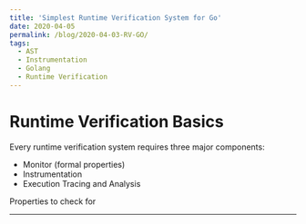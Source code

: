 ```yaml
---
title: 'Simplest Runtime Verification System for Go'
date: 2020-04-05
permalink: /blog/2020-04-03-RV-GO/
tags:
  - AST
  - Instrumentation
  - Golang
  - Runtime Verification
---
```



# Runtime Verification Basics

Every runtime verification system requires three major components:
- Monitor (formal properties)
- Instrumentation
- Execution Tracing and Analysis

Properties to check for




------
